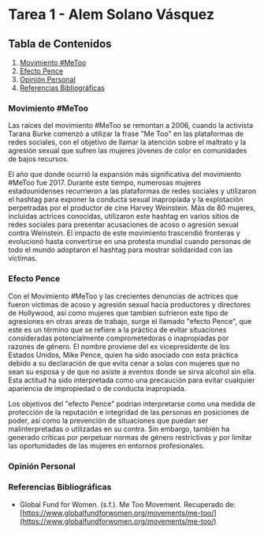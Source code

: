 # Tarea 1 - Alem Solano Vásquez

## Tabla de Contenidos

1. [Movimiento #MeToo](#el-movimiento-metoo)
1. [Efecto Pence](#el-efecto-pence)
1. [Opinión Personal](#opinión)
1. [Referencias Bibliográficas](#referencias-bibliográficas)

### Movimiento #MeToo
Las raíces del movimiento #MeToo se remontan a 2006, cuando la activista Tarana Burke comenzó a utilizar la frase "Me Too" en las plataformas de redes sociales, con el objetivo de llamar la atención sobre el maltrato y la agresión sexual que sufren las mujeres jóvenes de color en comunidades de bajos recursos.

El año que donde ocurrió la expansión más significativa del movimiento #MeToo fue 2017. Durante este tiempo, numerosas mujeres estadounidenses recurrieron a las plataformas de redes sociales y utilizaron el hashtag para exponer la conducta sexual inapropiada y la explotación perpetradas por el productor de cine Harvey Weinstein. Más de 80 mujeres, incluidas actrices conocidas, utilizaron este hashtag en varios sitios de redes sociales para presentar acusaciones de acoso o agresión sexual contra Weinstein. El impacto de este movimiento trascendió fronteras y evolucionó hasta convertirse en una protesta mundial cuando personas de todo el mundo adoptaron el hashtag para mostrar solidaridad con las víctimas.

### Efecto Pence
Con el Movimiento #MeToo y las crecientes denuncias de actrices que fueron víctimas de acoso y agresión sexual hacía productores y directores de Hollywood, así como mujeres que tambien sufrieron este tipo de agresiones en otras areas de trabajo, surge el llamado "efecto Pence", que este es un término que se refiere a la práctica de evitar situaciones consideradas potencialmente comprometedoras o inapropiadas por razones de género. El nombre proviene del ex vicepresidente de los Estados Unidos, Mike Pence, quien ha sido asociado con esta práctica debido a su declaración de que evita cenar a solas con mujeres que no sean su esposa y de que no asiste a eventos donde se sirva alcohol sin ella. Esta actitud ha sido interpretada como una precaución para evitar cualquier apariencia de impropiedad o de conducta inapropiada.

Los objetivos del "efecto Pence" podrían interpretarse como una medida de protección de la reputación e integridad de las personas en posiciones de poder, así como la prevención de situaciones que puedan ser malinterpretadas o utilizadas en su contra. Sin embargo, también ha generado críticas por perpetuar normas de género restrictivas y por limitar las oportunidades de las mujeres en entornos profesionales.

### Opinión Personal


### Referencias Bibliográficas
- Global Fund for Women. (s.f.). Me Too Movement. Recuperado de: [https://www.globalfundforwomen.org/movements/me-too/](https://www.globalfundforwomen.org/movements/me-too/)


